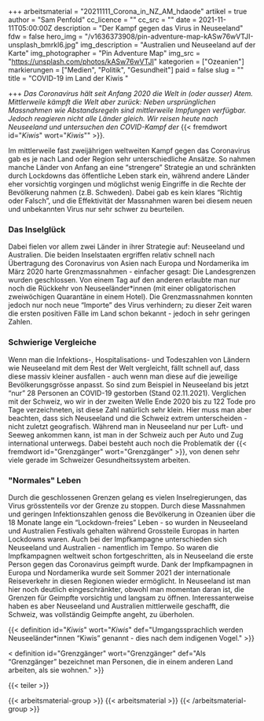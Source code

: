 +++
arbeitsmaterial = "20211111_Corona_in_NZ_AM_hdaode"
artikel = true
author = "Sam Penfold"
cc_licence = ""
cc_src = ""
date = 2021-11-11T05:00:00Z
description = "Der Kampf gegen das Virus in Neuseeland"
fdw = false
hero_img = "/v1636373908/pin-adventure-map-kASw76wVTJI-unsplash_bmrkl6.jpg"
img_description = "Australien und Neuseeland auf der Karte"
img_photographer = "Pin Adventure Map"
img_src = "https://unsplash.com/photos/kASw76wVTJI"
kategorien = ["Ozeanien"]
markierungen = ["Medien", "Politik", "Gesundheit"]
paid = false
slug = ""
title = "COVID-19 im Land der Kiwis "

+++
_Das Coronavirus hält seit Anfang 2020 die Welt in (oder ausser) Atem. Mittlerweile kämpft die Welt aber zurück: Neben ursprünglichen Massnahmen wie Abstandsregeln sind mittlerweile Impfungen verfügbar. Jedoch reagieren nicht alle Länder gleich. Wir reisen heute nach Neuseeland und untersuchen den COVID-Kampf der_ {{< fremdwort id="_Kiwis_" wort="_Kiwis_"" >}}_._

Im mittlerweile fast zweijährigen weltweiten Kampf gegen das Coronavirus gab es je nach Land oder Region sehr unterschiedliche Ansätze. So nahmen manche Länder von Anfang an eine “strengere” Strategie an und schränkten durch Lockdowns das öffentliche Leben stark ein, während andere Länder eher vorsichtig vorgingen und möglichst wenig Eingriffe in die Rechte der Bevölkerung nahmen (z.B. Schweden). Dabei gab es kein klares “Richtig oder Falsch”, und die Effektivität der Massnahmen waren bei diesem neuen und unbekannten Virus nur sehr schwer zu beurteilen.

### Das Inselglück

Dabei fielen vor allem zwei Länder in ihrer Strategie auf: Neuseeland und Australien. Die beiden Inselstaaten ergriffen relativ schnell nach Übertragung des Coronavirus von Asien nach Europa und Nordamerika im März 2020 harte Grenzmassnahmen - einfacher gesagt: Die Landesgrenzen wurden geschlossen. Von einem Tag auf den anderen erlaubte man nur noch die Rückkehr von Neuseeländer*innen (mit einer obligatorischen zweiwöchigen Quarantäne in einem Hotel). Die Grenzmassnahmen konnten jedoch nur noch neue “Importe” des Virus verhindern; zu dieser Zeit waren die ersten positiven Fälle im Land schon bekannt - jedoch in sehr geringen Zahlen.

### Schwierige Vergleiche

Wenn man die Infektions-, Hospitalisations- und Todeszahlen von Ländern wie Neuseeland mit dem Rest der Welt vergleicht, fällt schnell auf, dass diese massiv kleiner ausfallen - auch wenn man diese auf die jeweilige Bevölkerungsgrösse anpasst. So sind zum Beispiel in Neuseeland bis jetzt “nur” 28 Personen an COVID-19 gestorben (Stand 02.11.2021). Verglichen mit der Schweiz, wo wir in der zweiten Welle Ende 2020 bis zu 122 Tode pro Tage verzeichneten, ist diese Zahl natürlich sehr klein. Hier muss man aber beachten, dass sich Neuseeland und die Schweiz extrem unterscheiden - nicht zuletzt geografisch. Während man in Neuseeland nur per Luft- und Seeweg ankommen kann, ist man in der Schweiz auch per Auto und Zug international unterwegs. Dabei besteht auch noch die Problematik der {{< fremdwort id="Grenzgänger" wort="Grenzgänger" >}}, von denen sehr viele gerade im Schweizer Gesundheitssystem arbeiten.

### "Normales" Leben

Durch die geschlossenen Grenzen gelang es vielen Inselregierungen, das Virus grösstenteils vor der Grenze zu stoppen. Durch diese Massnahmen und geringen Infektionszahlen genoss die Bevölkerung in Ozeanien über die 18 Monate lange ein “Lockdown-freies” Leben - so wurden in Neuseeland und Australien Festivals gehalten während Grossteile Europas in harten Lockdowns waren. Auch bei der Impfkampagne unterschieden sich Neuseeland und Australien - namentlich im Tempo. So waren die Impfkampagnen weltweit schon fortgeschritten, als in Neuseeland die erste Person gegen das Coronavirus geimpft wurde. Dank der Impfkampagnen in Europa und Nordamerika wurde seit Sommer 2021 der internationale Reiseverkehr in diesen Regionen wieder ermöglicht. In Neuseeland ist man hier noch deutlich eingeschränkter, obwohl man momentan daran ist, die Grenzen für Geimpfte vorsichtig und langsam zu öffnen. Interessanterweise haben es aber Neuseeland und Australien mittlerweile geschafft, die Schweiz, was vollständig Geimpfte angeht, zu überholen.

{{< definition id="_Kiwis_" wort="_Kiwis_" def="Umgangssprachlich werden Neuseeländer*innen “Kiwis” genannt - dies nach dem indigenen Vogel." >}}

< definition id="Grenzgänger" wort="Grenzgänger" def="Als “Grenzgänger” bezeichnet man Personen, die in einem anderen Land arbeiten, als sie wohnen." >}}

{{< teiler >}}

{{< arbeitsmaterial-group >}}
{{< arbeitsmaterial >}}
{{< /arbeitsmaterial-group >}}
